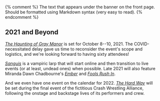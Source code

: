 {% comment %}
The text that appears under the banner on the front page.
Should be formatted using Markdown syntax (very easy to read).
{% endcomment %}

## 2021 and Beyond

*[The Haunting of Gray Manor][haunting]* is set for October 8--10, 2021. The COVID-necessitated delay gave us time to reconsider the event's scope and logistics, and we're looking forward to having sixty attendees!

*[Sanguis][sanguis]* is a vampiric larp that will start online and then transition to live events (or at least, undead ones) when possible. Late 2021 will also feature Miranda Dawn Chadbourne's *[Ember][ember]* and *[Fools Rush In][fools]*.

And we even have one event on the calendar for 2022. *[The Hard Way][hardway]* will be set during the final event of the fictitious Crash Wrestling Alliance, following the onstage and backstage lives of its performers and crew.

[haunting]: /events/haunting/
[sanguis]: /events/sanguis/
[ember]: /events/ember/
[fools]: /events/fools/
[hardway]: /events/hardway
	